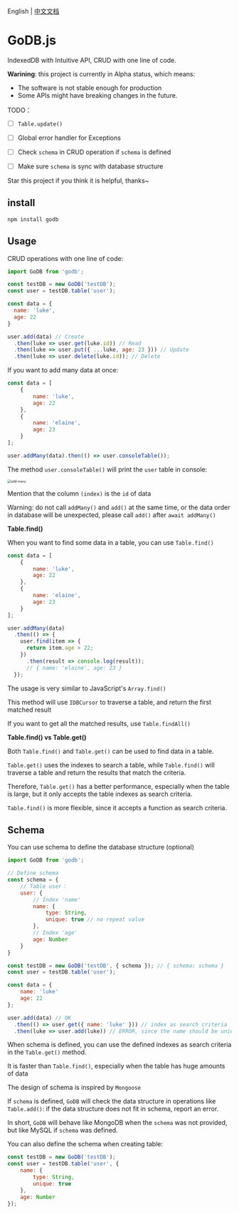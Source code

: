 English | [中文文档](docs/README-zh.md)
# GoDB.js

IndexedDB with Intuitive API, CRUD with one line of code.



**Warining**: this project is currently in Alpha status, which means:

- The software is not stable enough for production
- Some APIs might have breaking changes in the future.



TODO：

- [ ] `Table.update()`
- [ ] Global error handler for Exceptions
- [ ] Check `schema` in CRUD operation if `schema` is defined
- [ ] Make sure `schema` is sync with database structure


Star this project if you think it is helpful, thanks~


## install

```
npm install godb
```



## Usage

CRUD operations with one line of code:

``` javascript
import GoDB from 'godb';

const testDB = new GoDB('testDB');
const user = testDB.table('user');

const data = {
  name: 'luke',
  age: 22
}

user.add(data) // Create
  .then(luke => user.get(luke.id)) // Read
  .then(luke => user.put({ ...luke, age: 23 })) // Update
  .then(luke => user.delete(luke.id)); // Delete
```

If you want to add many data at once:
``` javascript
const data = [
    {
        name: 'luke',
        age: 22
    },
    {
        name: 'elaine',
        age: 23
    }
];

user.addMany(data).then(() => user.consoleTable());
```

The method `user.consoleTable()` will print the `user` table in console:

<img src="https://cdn.lukerr.com/docs/godb/add-many.png" alt="add-many" style="zoom:50%;" />

Mention that the column `(index)` is the `id` of data

Warning: do not call `addMany()` and `add()` at the same time,
or the data order in database will be unexpected,
please call `add()` after `await addMany()`

**Table.find()**

When you want to find some data in a table, you can use `Table.find()`

```javascript
const data = [
    {
        name: 'luke',
        age: 22
    },
    {
        name: 'elaine',
        age: 23
    }
];

user.addMany(data)
  .then(() => {
    user.find(item => {
      return item.age > 22;
    })
      .then(result => console.log(result));
      // { name: 'elaine', age: 23 }
  });
```

The usage is very similar to JavaScript's `Array.find()`

This method will use `IDBCursor` to traverse a table, and return the first matched result

If you want to get all the matched results, use `Table.findAll()`

**Table.find() vs Table.get()**

Both `Table.find()` and `Table.get()` can be used to find data in a table.

`Table.get()` uses the indexes to search a table, while `Table.find()` will traverse a table and return the results that match the criteria.

Therefore, `Table.get()` has a better performance, especially when the table is large, but it only accepts the table indexes as search criteria.

`Table.find()` is more flexible, since it accepts a function as search criteria.


## Schema

You can use schema to define the database structure (optional)

``` javascript
import GoDB from 'godb';

// Define schema
const schema = {
    // Table user：
    user: {
        // Index 'name'
        name: {
            type: String,
            unique: true // no repeat value
        },
        // Index 'age'
        age: Number
    }
}

const testDB = new GoDB('testDB', { schema }); // { schema: schema }
const user = testDB.table('user');

const data = {
    name: 'luke'
    age: 22
};

user.add(data) // OK
  .then(() => user.get({ name: 'luke' })) // index as search criteria
  .then(luke => user.add(luke)) // ERROR, since the name should be unique
```

When schema is defined, you can use the defined indexes as search criteria in the
`Table.get()` method.

It is faster than `Table.find()`, especially when the table has huge amounts of data

The design of schema is inspired by `Mongoose`

If `schema` is defined, `GoDB` will check the data structure in operations like `Table.add()`: if the data structure does not fit in schema, report an error.

In short, `GoDB` will behave like MongoDB when the
`schema` was not provided, but like MySQL if `schema` was defined.

You can also define the schema when creating table:

```javascript
const testDB = new GoDB('testDB');
const user = testDB.table('user', {
    name: {
        type: String,
        unique: true
    },
    age: Number
});
```
